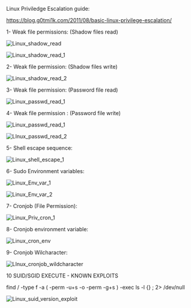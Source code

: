 Linux Priviledge Escalation guide:

https://blog.g0tmi1k.com/2011/08/basic-linux-privilege-escalation/

1- Weak file permissions:  (Shadow files read)
         
![Linux_shadow_read](https://user-images.githubusercontent.com/55708909/92296680-d222aa80-ef54-11ea-8dae-da39cd3ef1ca.png)

![Linux_shadow_read_1](https://user-images.githubusercontent.com/55708909/92296755-5ffe9580-ef55-11ea-8c91-fe9b21f62f27.png)

2- Weak file permission:  (Shadow files write)

![Linux_shadow_read_2](https://user-images.githubusercontent.com/55708909/92296828-5de90680-ef56-11ea-9333-c5a1ccd82d52.png)

3- Weak file permission: (Password file read)

![Linux_passwd_read_1](https://user-images.githubusercontent.com/55708909/92296868-eb2c5b00-ef56-11ea-820f-7e33a5d899a1.png)

4- Weak file permission : (Password file write)

![Linux_passwd_read_1](https://user-images.githubusercontent.com/55708909/92296906-5f66fe80-ef57-11ea-81a3-77cac750341f.png)

![LInux_passwd_read_2](https://user-images.githubusercontent.com/55708909/92296908-61c95880-ef57-11ea-93b1-a2db80ad655a.png)

5- Shell escape sequence:

![Linux_shell_escape_1](https://user-images.githubusercontent.com/55708909/92297044-adc8cd00-ef58-11ea-9aa3-ce058605e641.png)

6- Sudo Environment variables:

![Linux_Env_var_1](https://user-images.githubusercontent.com/55708909/92298891-29cc1080-ef6b-11ea-8d87-ad89a8c7ba52.png)

![Linux_Env_var_2](https://user-images.githubusercontent.com/55708909/92298893-2c2e6a80-ef6b-11ea-947f-703f7e8dd797.png)


7- Cronjob (File Permission):

![Linux_Priv_cron_1](https://user-images.githubusercontent.com/55708909/92299071-deb2fd00-ef6c-11ea-8ef0-44c9264cab41.png)

8- Cronjob environment variable:

![Linux_cron_env](https://user-images.githubusercontent.com/55708909/92300464-8e419c80-ef78-11ea-8e9a-8b6b9de73f90.png)

9- Cronjob Wilcharacter:

![LInux_cronjob_wildcharacter](https://user-images.githubusercontent.com/55708909/92300683-6c491980-ef7a-11ea-86cd-a0a358ebab2a.png)

10 SUID/SGID EXECUTE - KNOWN EXPLOITS

find / -type f -a \( -perm -u+s -o -perm -g+s \) -exec ls -l {} \; 2> /dev/null

![Linux_suid_version_exploit](https://user-images.githubusercontent.com/55708909/92300888-44f34c00-ef7c-11ea-8e99-3d59a2d5ac34.png)

